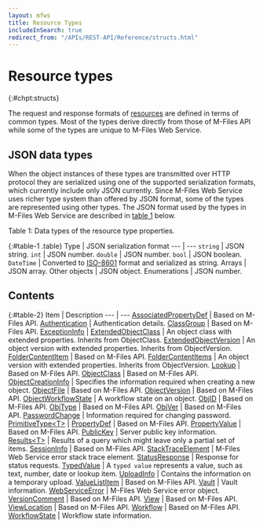```yaml
---
layout: mfws
title: Resource Types
includeInSearch: true
redirect_from: "/APIs/REST-API/Reference/structs.html"
---
```


# Resource types
{:#chpt:structs}

The request and response formats of [resources](../resources) are defined in terms of common types. Most of the types derive directly from those of M-Files API while some of the types are unique to M-Files Web Service.

## JSON data types

When the object instances of these types are transmitted over HTTP protocol they are serialized using one of the supported serialization formats, which currently include only JSON currently. Since M-Files Web Service uses richer type system than offered by JSON format, some of the types are represented using other types. The JSON format used by the types in M-Files Web Service are described in [table 1](#table-1) below.

<div class="caption">
	<span class="caption-label">Table 1:</span>
	Data types of the resource type properties.
</div>

{:#table-1 .table}
Type | JSON serialization format
--- | ---
`string` | JSON string.
`int` | JSON number.
`double` | JSON number.
`bool` | JSON boolean.
`DateTime` | Converted to [ISO-8601](http://en.wikipedia.org/wiki/ISO\_8601) format and serialized as string.
Arrays |  JSON array.
Other objects |  JSON object.
Enumerations |  JSON number.

## Contents

{:#table-2}
Item | Description
--- | ---
[AssociatedPropertyDef](associatedpropertydef) | Based on M-Files API. 
[Authentication](authentication) | Authentication details.
[ClassGroup](classgroup) | Based on M-Files API. 
[ExceptionInfo](exceptioninfo) | 
[ExtendedObjectClass](extendedobjectclass) | An object class with extended properties. Inherits from ObjectClass.
[ExtendedObjectVersion](extendedobjectversion) | An object version with extended properties. Inherits from ObjectVersion.
[FolderContentItem](foldercontentitem) | Based on M-Files API. 
[FolderContentItems](foldercontentitems) | An object version with extended properties. Inherits from ObjectVersion.
[Lookup](lookup) | Based on M-Files API. 
[ObjectClass](objectclass) | Based on M-Files API. 
[ObjectCreationInfo](objectcreationinfo) | Specifies the information required when creating a new object.
[ObjectFile](objectfile) | Based on M-Files API. 
[ObjectVersion](objectversion) | Based on M-Files API. 
[ObjectWorkflowState](objectworkflowstate) | A workflow state on an object.
[ObjID](objid) | Based on M-Files API. 
[ObjType](objtype) | Based on M-Files API. 
[ObjVer](objver) | Based on M-Files API. 
[PasswordChange](passwordchange) | Information required for changing password.
[PrimitiveType&lt;T&gt;](primitivetypet) | 
[PropertyDef](propertydef) | Based on M-Files API. 
[PropertyValue](propertyvalue) | Based on M-Files API. 
[PublicKey](publickey) | Server public key information.
[Results&lt;T&gt;](resultst) | Results of a query which might leave only a partial set of items.
[SessionInfo](sessioninfo) | Based on M-Files API. 
[StackTraceElement](stacktraceelement) | M-Files Web Service error stack trace element.
[StatusResponse](statusresponse) | Response for status requests.
[TypedValue](typedvalue) | A `typed value` represents a value, such as text, number, date or lookup item.
[UploadInfo](uploadinfo) | Contains the information on a temporary upload.
[ValueListItem](valuelistitem) | Based on M-Files API. 
[Vault](vault) | Vault information.
[WebServiceError](webserviceerror) | M-Files Web Service error object.
[VersionComment](versioncomment) | Based on M-Files API. 
[View](view) | Based on M-Files API. 
[ViewLocation](viewlocation) | Based on M-Files API. 
[Workflow](workflow) | Based on M-Files API. 
[WorkflowState](workflowstate) | Workflow state information.
